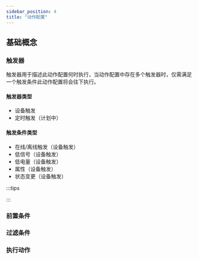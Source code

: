 ```yaml
---
sidebar_position: 4
title: "动作配置"
---
```


## 基础概念

### 触发器

触发器用于描述此动作配置何时执行，当动作配置中存在多个触发器时，仅需满足一个触发条件此动作配置将会往下执行。

#### 触发器类型

* 设备触发
* 定时触发（计划中）

#### 触发条件类型

* 在线/离线触发（设备触发）
* 低信号（设备触发）
* 低电量（设备触发）
* 属性（设备触发）
* 状态变更（设备触发）

:::tips

:::


### 前置条件
### 过滤条件
### 执行动作